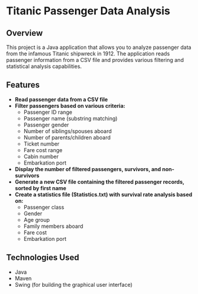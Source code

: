 # Titanic Passenger Data Analysis

## Overview

This project is a Java application that allows you to analyze passenger data from the infamous Titanic shipwreck in 1912. The application reads passenger information from a CSV file and provides various filtering and statistical analysis capabilities.

## Features

- **Read passenger data from a CSV file**
- **Filter passengers based on various criteria:**
  - Passenger ID range
  - Passenger name (substring matching)
  - Passenger gender
  - Number of siblings/spouses aboard
  - Number of parents/children aboard
  - Ticket number
  - Fare cost range
  - Cabin number
  - Embarkation port
- **Display the number of filtered passengers, survivors, and non-survivors**
- **Generate a new CSV file containing the filtered passenger records, sorted by first name**
- **Create a statistics file (Statistics.txt) with survival rate analysis based on:**
  - Passenger class
  - Gender
  - Age group
  - Family members aboard
  - Fare cost
  - Embarkation port

## Technologies Used

- Java
- Maven
- Swing (for building the graphical user interface)
